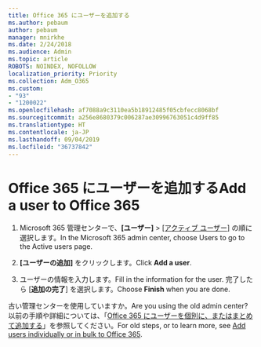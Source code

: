 ```yaml
---
title: Office 365 にユーザーを追加する
ms.author: pebaum
author: pebaum
manager: mnirkhe
ms.date: 2/24/2018
ms.audience: Admin
ms.topic: article
ROBOTS: NOINDEX, NOFOLLOW
localization_priority: Priority
ms.collection: Adm_O365
ms.custom:
- "93"
- "1200022"
ms.openlocfilehash: af7088a9c3110ea5b18912485f05cbfecc8068bf
ms.sourcegitcommit: a256e8680379c006287ae30996763051c4d9ff85
ms.translationtype: HT
ms.contentlocale: ja-JP
ms.lasthandoff: 09/04/2019
ms.locfileid: "36737842"
---
```

# <a name="add-a-user-to-office-365"></a><span data-ttu-id="2c608-102">Office 365 にユーザーを追加する</span><span class="sxs-lookup"><span data-stu-id="2c608-102">Add a user to Office 365</span></span>

1. <span data-ttu-id="2c608-103">Microsoft 365 管理センターで、**[ユーザー]**  >   [[アクティブ ユーザー]](https://admin.microsoft.com/Adminportal/Home?source=applauncher#/users) の順に選択します。</span><span class="sxs-lookup"><span data-stu-id="2c608-103">In the Microsoft 365 admin center, choose Users to go to the Active users page.</span></span>

2. <span data-ttu-id="2c608-104">**[ユーザーの追加]** をクリックします。</span><span class="sxs-lookup"><span data-stu-id="2c608-104">Click **Add a user**.</span></span>

3. <span data-ttu-id="2c608-105">ユーザーの情報を入力します。</span><span class="sxs-lookup"><span data-stu-id="2c608-105">Fill in the information for the user.</span></span> <span data-ttu-id="2c608-106">完了したら [**追加の完了**] を選択します。</span><span class="sxs-lookup"><span data-stu-id="2c608-106">Choose **Finish** when you are done.</span></span>

<span data-ttu-id="2c608-107">古い管理センターを使用していますか。</span><span class="sxs-lookup"><span data-stu-id="2c608-107">Are you using the old admin center?</span></span> <span data-ttu-id="2c608-108">以前の手順や詳細については、「[Office 365 にユーザーを個別に、またはまとめて追加する](https://docs.microsoft.com/office365/admin/add-users/add-users)」を参照してください。</span><span class="sxs-lookup"><span data-stu-id="2c608-108">For old steps, or to learn more, see [ Add users individually or in bulk to Office 365](https://docs.microsoft.com/office365/admin/add-users/add-users).</span></span>
  